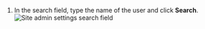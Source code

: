 1. In the search field, type the name of the user and click **Search**.
   ![Site admin settings search field](/assets/images/enterprise/site-admin-settings/search-for-things.png)

